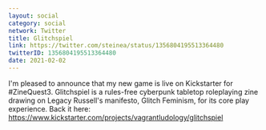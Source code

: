 ```yaml
---
layout: social
category: social
network: Twitter
title: Glitchspiel
link: https://twitter.com/steinea/status/1356804195513364480
twitterID: 1356804195513364480
date: 2021-02-02
---
```


I'm pleased to announce that my new game is live on Kickstarter for #ZineQuest3. Glitchspiel is a rules-free cyberpunk tabletop roleplaying zine drawing on Legacy Russell's manifesto, Glitch Feminism, for its core play experience. Back it here: <https://www.kickstarter.com/projects/vagrantludology/glitchspiel>
